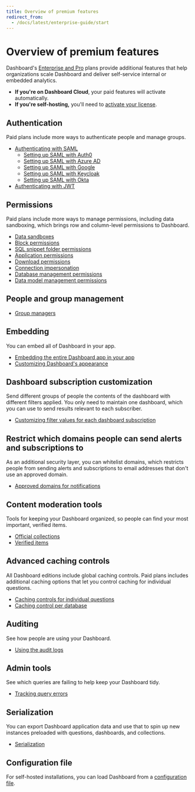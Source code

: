 ```yaml
---
title: Overview of premium features
redirect_from:
  - /docs/latest/enterprise-guide/start
---
```


# Overview of premium features

Dashboard's [Enterprise and Pro](https://www.metabase.com/pricing) plans provide additional features that help organizations scale Dashboard and deliver self-service internal or embedded analytics.

- **If you're on Dashboard Cloud**, your paid features will activate automatically.
- **If you're self-hosting,** you'll need to [activate your license](./activating-the-enterprise-edition.md).

## Authentication

Paid plans include more ways to authenticate people and manage groups.

- [Authenticating with SAML](../people-and-groups/authenticating-with-saml.md)
  - [Setting up SAML with Auth0](../people-and-groups/saml-auth0.md)
  - [Setting up SAML with Azure AD](../people-and-groups/saml-azure.md)
  - [Setting up SAML with Google](../people-and-groups/saml-google.md)
  - [Setting up SAML with Keycloak](../people-and-groups/saml-keycloak.md)
  - [Setting up SAML with Okta](../people-and-groups/saml-okta.md)
- [Authenticating with JWT](../people-and-groups/authenticating-with-jwt.md)

## Permissions

Paid plans include more ways to manage permissions, including data sandboxing, which brings row and column-level permissions to Dashboard.

- [Data sandboxes](../permissions/data-sandboxes.md)
- [Block permissions](../permissions/data.md#block-access)
- [SQL snippet folder permissions](../permissions/snippets.md)
- [Application permissions](../permissions/application.md)
- [Download permissions](../permissions/data.md#download-results)
- [Connection impersonation](../permissions/data.md#impersonation-access)
- [Database management permissions](../permissions/data.md#manage-database)
- [Data model management permissions](../permissions/data.md#manage-data-model)

## People and group management

- [Group managers](../people-and-groups/managing.md#group-managers)

## Embedding

You can embed all of Dashboard in your app.

- [Embedding the entire Dashboard app in your app](../embedding/full-app-embedding.md)
- [Customizing Dashboard's appearance](../configuring-metabase/appearance.md)

## Dashboard subscription customization

Send different groups of people the contents of the dashboard with different filters applied. You only need to maintain one dashboard, which you can use to send results relevant to each subscriber.

- [Customizing filter values for each dashboard subscription](../dashboards/subscriptions.md)

## Restrict which domains people can send alerts and subscriptions to

As an additional security layer, you can whitelist domains, which restricts people from sending alerts and subscriptions to email addresses that don't use an approved domain.

- [Approved domains for notifications](../configuring-metabase/settings.md#approved-domains-for-notifications)

## Content moderation tools

Tools for keeping your Dashboard organized, so people can find your most important, verified items.

- [Official collections](../exploration-and-organization/collections.md#official-collections)
- [Verified items](../exploration-and-organization/exploration.md#verified-items)

## Advanced caching controls

All Dashboard editions include global caching controls. Paid plans includes additional caching options that let you control caching for individual questions.

- [Caching controls for individual questions](../configuring-metabase/caching.md#caching-per-question)
- [Caching control per database](../configuring-metabase/caching.md#caching-per-database)

## Auditing

See how people are using your Dashboard.

- [Using the audit logs](../usage-and-performance-tools/audit.md)

## Admin tools

See which queries are failing to help keep your Dashboard tidy.

- [Tracking query errors](../usage-and-performance-tools/tools.md)

## Serialization

You can export Dashboard application data and use that to spin up new instances preloaded with questions, dashboards, and collections.

- [Serialization](../installation-and-operation/serialization.md)

## Configuration file

For self-hosted installations, you can load Dashboard from a [configuration file](../configuring-metabase/config-file.md).
